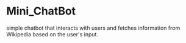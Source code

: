 # Mini_ChatBot
simple chatbot that interacts with users and fetches information from Wikipedia based on the user's input.
